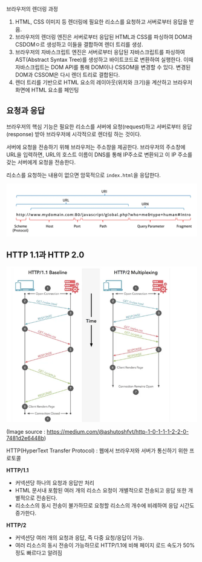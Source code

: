 
브라우저의 렌더링 과정

1. HTML, CSS 이미지 등 렌더링에 필요한 리소스를 요청하고 서버로부터 응답을 받음.
2. 브라우저의 렌더링 엔진은 서버로부터 응답된 HTML과 CSS를 파싱하여 DOM과 CSDOMㅇ르 생성하고 이들을 결합하여 렌더 트리를 생성.
3. 브라우저의 자바스크립트 엔진은 서버로부터 응답된 자바스크립트를 파싱하여 AST(Abstract Syntax Tree)를 생성하고 바이트코드로 변환하여 실행한다. 이때 자바스크립트는 DOM API를 통해 DOM이나 CSSOM을 변경할 수 있다. 변경된 DOM과 CSSOM은 다시 렌더 트리로 결합된다.
4. 렌더 트리를 기반으로 HTML 요소의 레이아웃(위치와 크기)을 계산하고 브라우저 화면에 HTML 요소를 페인팅

## 요청과 응답

브라우저의 핵심 기능은 필요한 리소스를 서버에 요청(request)하고 서버로부터 응답(response) 받아 브라우저에 시각적으로 렌더링 하는 것이다.

서버에 요청을 전송하기 위해 브라우저는 주소창을 제공한다. 브라우저의 주소창에 URL을 입력하면, URL의 호스트 이름이 DNS를 통해 IP주소로 변환되고 이 IP 주소를 갖는 서버에게 요청을 전송한다.

리소스를 요청하는 내용이 없으면 암묵적으로 `index.html`을 응답한다.

![38-02](../images/38-02.png)

## HTTP 1.1과 HTTP 2.0

![38-04-01](../images/38-04-01.png)

(Image source : https://medium.com/@ashutoshfvt/http-1-0-1-1-1-2-2-0-7481d2e6448b)

HTTP(HyperText Transfer Protocol) : 웹에서 브라우저와 서버가 통신하기 위한 프로토콜

**HTTP/1.1**

* 커넥션당 하나의 요청과 응답만 처리
* HTML 문서내 포함된 여러 개의 리소스 요청이 개별적으로 전송되고 응답 또한 개별적으로 전송된다.
* 리소소스의 동시 전송이 불가하므로 요청할 리소스의 개수에 비례하여 응답 시간도 증가한다.

**HTTP/2**

* 커넥션당 여러 개의 요청과 응답, 즉 다중 요청/응답이 가능.
* 여러 리소스의 동시 전송이 가능하므로 HTTP/1.1에 비해 페이지 로드 속도가 50%정도 빠르다고 알려짐